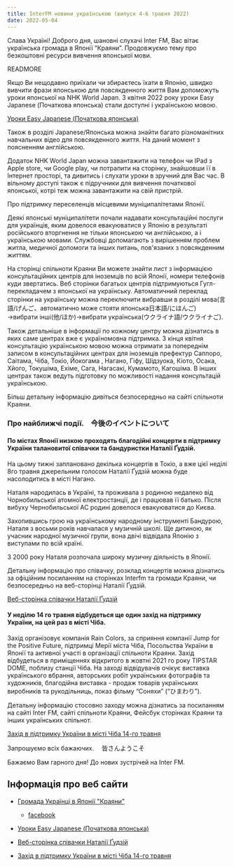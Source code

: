 ```yaml
---
title: InterFM новини українською (випуск 4-6 травня 2022)
date: 2022-05-04
---
```


Слава Україні! Доброго дня, шановні слухачі Inter FM, Вас вітає
українська громада в Японії “Краяни”. Продовжуємо тему про безкоштовні
ресурси вивчення японської мови.

READMORE

Якщо Ви нещодавно приїхали чи збираєтесь їхати в Японію, швидко вивчити
фрази японською для повсякденного життя Вам допоможуть уроки японської
на NHK World Japan. З квітня 2022 року уроки  Easy Japanese (Початкова
японська)  стали доступні і українською мовою.



[Уроки Easy Japanese (Початкова японська)](https://www3.nhk.or.jp/nhkworld/uk/ondemand/video/6022001/)

Також в розділі Japanese/Японська можна знайти багато різноманітних навчальних відео для повсякденного життя. На даний момент з поясненням англійською.

Додаток NHK World Japan можна завантажити на телефон чи IPad з Apple store, чи Google play, чи потрапити на сторінку, знайшовши її в Інтернет просторі, та дивитись і слухати уроки в зручний для Вас час. В вільному доступі також є підручники для вивчення початкової японської, котрі теж можна завантажити на свій пристрій.

Про підтримку переселенців місцевими муніципалітетами Японії.

Деякі японські муніципалітети почали надавати консультаційні послуги для українців, яким довелося евакуюватися у Японію в результаті російського вторгнення не тільки японською чи англійською, а і українською мовами. Службовці допомагають з вирішенням проблем житла, медичної допомоги та інших питань, пов'язаних з повсякденним життям.


На сторінці спільноти Краяни Ви можете знайти лист з інформацією консультаційних центрів для іноземців по всій Японії, номери телефонів куди звертатись. Веб сторінки багатьох центрів підтримуються Гугл-перекладачем з японської на українську. Автоматичний переклад сторінки на українську можна переключити вибравши в розділі мова(言語/げんご、автоматично може стояти японська日本語/にほんご) →вибрати інші(他/ほか)→вибрати українська(ウクライナ語/ウクライナご).

Також детальніше в інформації по кожному центру можна дізнатись в яких саме центрах вже є україномовна підтримка. З кінця квітня консультацію українською мовою можна отримати за попереднім записом в консультаційних центрах для іноземців префектур Саппоро, Саітама, Чіба, Токіо, Йокогама , Нагано, Гіфу, Шідзуока, Кіото, Осака, Хйого, Токушіма, Ехіме, Сага, Нагасакі, Кумамото, Кагошіма. В інших центрах також ведуть підготовку по можливості надання консультацій українською.

Більш детальну інформацію дивіться безпосередньо на сайті спільноти Краяни.





### Про найближчі події.　今後のイベントについて

#### По містах Японії низкою проходять благодійні концерти в підтримку України талановитої співачки та бандуристки Наталії Ґудзій.

На цьому тижні заплановано декілька концертів в Токіо, а вже цієї неділі  8го травня джерельним голосом Наталії Ґудзій можна буде насолодитись в місті Нагано.

Наталя народилась в Україні, та проживала з родиною недалеко від Чорнобильської атомної електростанції, де і працював її батько. Після вибуху Чернобильської АС родині довелося евакуюватися до Києва.

Захопившись грою на  українському народному  інструменті  Бандурою, Наталя з восьми років навчалася у музичній школі.
Ще дитиною,  як учасник народної музичної групи,  вона  двічі відвідала Японію з виступами по всій країні.

З 2000 року Наталя розпочала широку музичну діяльність в Японії.

Детальну інформацію про співачку, розклад концертів можна дізнатись за офіційним посиланням на сторінках Interfm та громади Краяни, чи безпосередньо на веб-сторінці Наталії Ґудзій.

[Веб-сторінка співачки Наталії Ґудзій](https://www.office-zirka.com/CFU47/?fbclid=IwAR0sM6DRWzVj0-rl3x_WHh7wv8hlCoAtegZQ4Yygu1_Knwqn2wJ8ybIHqwk)


#### У неділю 14 го травня відбудеться ще один захід на підтримку України, на цей раз в місті Чіба.

Захід організовує компанія Rain Colors, за сприяння компанії Jump for the Positive Future, підтримці Мерії міста Чіба, Посольства України в Японії та активної участі в організації спільноти Краяни.
Захід відбудеться в приміщеннях відкритого в жовтні 2021 го року TIPSTAR DOME, поблизу станції Чіба.
На заході відвідувачів очікує виставка українського вбрання, авторських робіт українських фотографів та художників, благодійна виставка - продаж товарів українських виробників та рукодільниць, показ фільму “Соняхи”  (“ひまわり”).

Детальну інформацію стосовно заходу можна дізнатись за посиланням на сайті Inter FM, сайті спільноти Краяни, Фейсбук сторінках Краяни та інших українських спільнот.

[Захід  в підтримку України в місті Чіба 14-го травня](https://himawari-chiba.com/)

Запрошуємо всіх бажаючих. 　皆さんようこそ

Бажаємо Вам гарного дня! До нових зустрічей на Inter FM.



## Інформація про веб сайти

- [Громада Українці в Японії "Краяни"](https://www.kraiany.org/uk/)
  - [facebook](https://www.facebook.com/groups/371541230835/?ref=share)

- [Уроки Easy Japanese (Початкова японська)](https://www3.nhk.or.jp/nhkworld/uk/ondemand/video/6022001/)

- [Веб-сторінка співачки Наталії Ґудзій](https://www.office-zirka.com/CFU47/?fbclid=IwAR0sM6DRWzVj0-rl3x_WHh7wv8hlCoAtegZQ4Yygu1_Knwqn2wJ8ybIHqwk)

- [Захід  в підтримку України в місті Чіба 14-го травня](https://himawari-chiba.com/)
